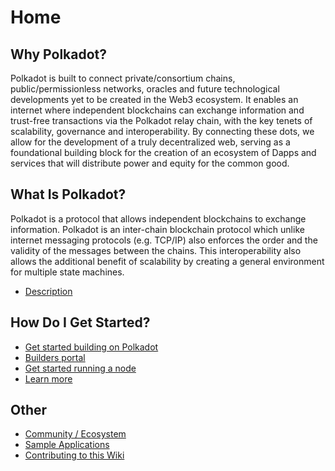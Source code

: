 # Home

## Why Polkadot?

Polkadot is built to connect private/consortium chains, public/permissionless networks, oracles and future technological developments yet to be created in the Web3 ecosystem. It enables an internet where independent blockchains can exchange information and trust-free transactions via the Polkadot relay chain, with the key tenets of scalability, governance and interoperability.
By connecting these dots, we allow for the development of a truly decentralized web, serving as a foundational building block for the creation of an ecosystem of Dapps and services that will distribute power and equity for the common good.

## What Is Polkadot?

Polkadot is a protocol that allows independent blockchains to exchange information. Polkadot is an inter-chain blockchain protocol which unlike internet messaging protocols (e.g. TCP/IP) also enforces the order and the validity of the messages between the chains. This interoperability also allows the additional benefit of scalability by creating a general environment for multiple state machines.

* [Description](polkadot)

## How Do I Get Started?

* [Get started building on Polkadot](polkadot/builders/build_with_polkadot.md)
* [Builders portal](polkadot/builders)
* [Get started running a node](polkadot/network_maintainers)
* [Learn more](polkadot)

## Other

* [Community / Ecosystem](community)
* [Sample Applications](polkadot/builders/examples/)
* [Contributing to this Wiki](contribution_guidelines)
